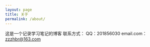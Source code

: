```yaml
---
layout: page
title: 关于
permalink: /about/
---
```


这是一个记录学习笔记的博客
联系方式：
  QQ：201856030
  email.com：zzzhbr@163.com
